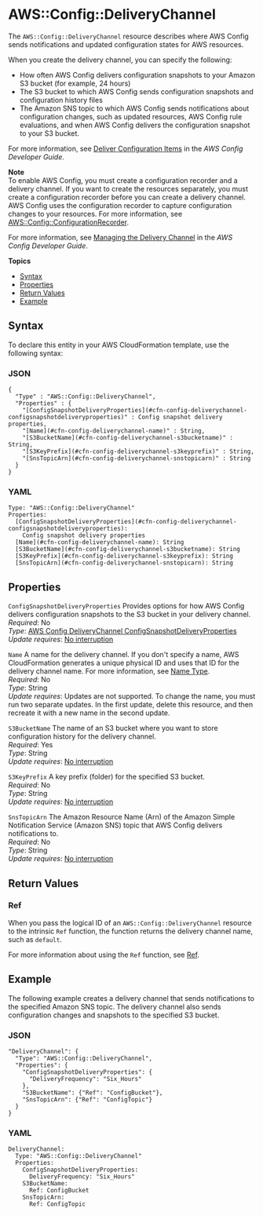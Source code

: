# AWS::Config::DeliveryChannel<a name="aws-resource-config-deliverychannel"></a>

The `AWS::Config::DeliveryChannel` resource describes where AWS Config sends notifications and updated configuration states for AWS resources\. 

When you create the delivery channel, you can specify the following: 
+ How often AWS Config delivers configuration snapshots to your Amazon S3 bucket \(for example, 24 hours\)
+ The S3 bucket to which AWS Config sends configuration snapshots and configuration history files
+ The Amazon SNS topic to which AWS Config sends notifications about configuration changes, such as updated resources, AWS Config rule evaluations, and when AWS Config delivers the configuration snapshot to your S3 bucket\.

For more information, see [Deliver Configuration Items](http://docs.aws.amazon.com/config/latest/developerguide/how-does-config-work.html#delivery-channel) in the *AWS Config Developer Guide*\.

**Note**  
To enable AWS Config, you must create a configuration recorder and a delivery channel\. If you want to create the resources separately, you must create a configuration recorder before you can create a delivery channel\. AWS Config uses the configuration recorder to capture configuration changes to your resources\. For more information, see [AWS::Config::ConfigurationRecorder](aws-resource-config-configurationrecorder.md)\. 

For more information, see [Managing the Delivery Channel](http://docs.aws.amazon.com/config/latest/developerguide/manage-delivery-channel.html) in the *AWS Config Developer Guide*\.

**Topics**
+ [Syntax](#aws-resource-config-deliverychannel-syntax)
+ [Properties](#w3ab2c21c10d316c19)
+ [Return Values](#w3ab2c21c10d316c21)
+ [Example](#w3ab2c21c10d316c23)

## Syntax<a name="aws-resource-config-deliverychannel-syntax"></a>

To declare this entity in your AWS CloudFormation template, use the following syntax:

### JSON<a name="aws-resource-config-deliverychannel-syntax.json"></a>

```
{
  "Type" : "AWS::Config::DeliveryChannel",
  "Properties" : {
    "[ConfigSnapshotDeliveryProperties](#cfn-config-deliverychannel-configsnapshotdeliveryproperties)" : Config snapshot delivery properties,
    "[Name](#cfn-config-deliverychannel-name)" : String,
    "[S3BucketName](#cfn-config-deliverychannel-s3bucketname)" : String,
    "[S3KeyPrefix](#cfn-config-deliverychannel-s3keyprefix)" : String,
    "[SnsTopicArn](#cfn-config-deliverychannel-snstopicarn)" : String
  }
}
```

### YAML<a name="aws-resource-config-deliverychannel-syntax.yaml"></a>

```
Type: "AWS::Config::DeliveryChannel"
Properties:
  [ConfigSnapshotDeliveryProperties](#cfn-config-deliverychannel-configsnapshotdeliveryproperties):
    Config snapshot delivery properties
  [Name](#cfn-config-deliverychannel-name): String
  [S3BucketName](#cfn-config-deliverychannel-s3bucketname): String
  [S3KeyPrefix](#cfn-config-deliverychannel-s3keyprefix): String
  [SnsTopicArn](#cfn-config-deliverychannel-snstopicarn): String
```

## Properties<a name="w3ab2c21c10d316c19"></a>

`ConfigSnapshotDeliveryProperties`  <a name="cfn-config-deliverychannel-configsnapshotdeliveryproperties"></a>
Provides options for how AWS Config delivers configuration snapshots to the S3 bucket in your delivery channel\.  
*Required*: No  
*Type*: [AWS Config DeliveryChannel ConfigSnapshotDeliveryProperties](aws-properties-config-deliverychannel-configsnapshotdeliveryproperties.md)  
*Update requires*: [No interruption](using-cfn-updating-stacks-update-behaviors.md#update-no-interrupt)

`Name`  <a name="cfn-config-deliverychannel-name"></a>
A name for the delivery channel\. If you don't specify a name, AWS CloudFormation generates a unique physical ID and uses that ID for the delivery channel name\. For more information, see [Name Type](aws-properties-name.md)\.  
*Required*: No  
*Type*: String  
*Update requires*: Updates are not supported\. To change the name, you must run two separate updates\. In the first update, delete this resource, and then recreate it with a new name in the second update\.

`S3BucketName`  <a name="cfn-config-deliverychannel-s3bucketname"></a>
The name of an S3 bucket where you want to store configuration history for the delivery channel\.  
*Required*: Yes  
*Type*: String  
*Update requires*: [No interruption](using-cfn-updating-stacks-update-behaviors.md#update-no-interrupt)

`S3KeyPrefix`  <a name="cfn-config-deliverychannel-s3keyprefix"></a>
A key prefix \(folder\) for the specified S3 bucket\.  
*Required*: No  
*Type*: String  
*Update requires*: [No interruption](using-cfn-updating-stacks-update-behaviors.md#update-no-interrupt)

`SnsTopicArn`  <a name="cfn-config-deliverychannel-snstopicarn"></a>
The Amazon Resource Name \(Arn\) of the Amazon Simple Notification Service \(Amazon SNS\) topic that AWS Config delivers notifications to\.  
*Required*: No  
*Type*: String  
*Update requires*: [No interruption](using-cfn-updating-stacks-update-behaviors.md#update-no-interrupt)

## Return Values<a name="w3ab2c21c10d316c21"></a>

### Ref<a name="w3ab2c21c10d316c21b2"></a>

When you pass the logical ID of an `AWS::Config::DeliveryChannel` resource to the intrinsic `Ref` function, the function returns the delivery channel name, such as `default`\.

For more information about using the `Ref` function, see [Ref](intrinsic-function-reference-ref.md)\.

## Example<a name="w3ab2c21c10d316c23"></a>

The following example creates a delivery channel that sends notifications to the specified Amazon SNS topic\. The delivery channel also sends configuration changes and snapshots to the specified S3 bucket\.

### JSON<a name="aws-resource-config-deliverychannel-example.json"></a>

```
"DeliveryChannel": {
  "Type": "AWS::Config::DeliveryChannel",
  "Properties": {
    "ConfigSnapshotDeliveryProperties": {
      "DeliveryFrequency": "Six_Hours"
    },
    "S3BucketName": {"Ref": "ConfigBucket"},
    "SnsTopicArn": {"Ref": "ConfigTopic"}
  }
}
```

### YAML<a name="aws-resource-config-deliverychannel-example.yaml"></a>

```
DeliveryChannel: 
  Type: "AWS::Config::DeliveryChannel"
  Properties: 
    ConfigSnapshotDeliveryProperties: 
      DeliveryFrequency: "Six_Hours"
    S3BucketName: 
      Ref: ConfigBucket
    SnsTopicArn: 
      Ref: ConfigTopic
```